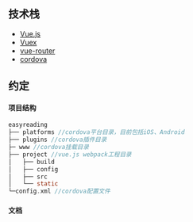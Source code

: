 ## 技术栈

- [Vue.js](https://cn.vuejs.org/v2/guide/)
- [Vuex](https://vuex.vuejs.org/zh-cn/)
- [vue-router](https://router.vuejs.org/zh-cn/)
- [cordova](http://cordova.apache.org/docs/en/latest/)

## 约定

#### 项目结构
```c
easyreading
├── platforms //cordova平台目录，目前包括iOS、Android
├── plugins //cordova插件目录
├─ www //cordova挂载目录
├── project //vue.js webpack工程目录
│   ├── build
│   ├── config
│   ├── src
│   └── static
└─config.xml //cordova配置文件
```

#### 文档

